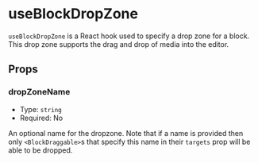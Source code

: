 # useBlockDropZone

`useBlockDropZone` is a React hook used to specify a drop zone for a block. This drop zone supports the drag and drop of media into the editor.

## Props

### dropZoneName

-   Type: `string`
-   Required: No

An optional name for the dropzone. Note that if a name is provided then only `<BlockDraggable>`s that specify this name in their `targets` prop will be able to be dropped.
